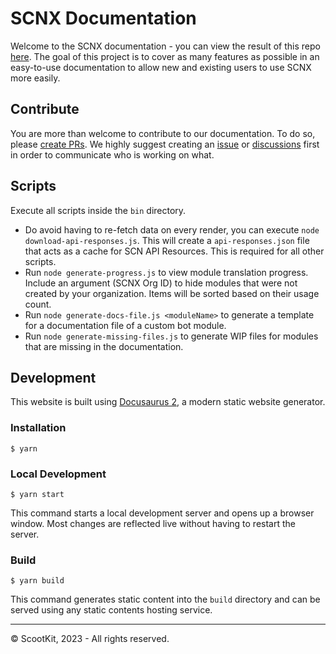 # SCNX Documentation

Welcome to the SCNX documentation - you can view the result of this repo [here](https://docs.scnx.xyz). The goal of this
project is to cover as many features as possible in an easy-to-use documentation to allow new and existing users to use
SCNX more easily.

## Contribute

You are more than welcome to contribute to our documentation. To do so,
please [create PRs](https://github.com/ScootKit/scnx-docs/pulls). We highly suggest creating
an [issue](https://github.com/ScootKit/scnx-docs/issues)
or [discussions](https://github.com/ScootKit/scnx-docs/discussions) first in order to communicate who is working on
what.

## Scripts

Execute all scripts inside the `bin` directory.

* Do avoid having to re-fetch data on every render, you can execute `node download-api-responses.js`. This will create
  a `api-responses.json` file that acts as a cache for SCN API Resources. This is required for all other scripts.
* Run `node generate-progress.js` to view module translation progress. Include an argument (SCNX Org ID) to hide modules
  that were not created by your organization. Items will be sorted based on their usage count.
* Run `node generate-docs-file.js <moduleName>` to generate a template for a documentation file of a custom bot module.
* Run `node generate-missing-files.js` to generate WIP files for modules that are missing in the documentation.

## Development

This website is built using [Docusaurus 2](https://docusaurus.io/), a modern static website generator.

### Installation

```
$ yarn
```

### Local Development

```
$ yarn start
```

This command starts a local development server and opens up a browser window. Most changes are reflected live without
having to restart the server.

### Build

```
$ yarn build
```

This command generates static content into the `build` directory and can be served using any static contents hosting
service.


---
© ScootKit, 2023 - All rights reserved.
